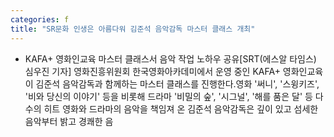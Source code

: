 ```yaml
---
categories: f
title: "SR문화 인생은 아름다워 김준석 음악감독 마스터 클래스 개최"
---
```

- KAFA+ 영화인교육 마스터 클래스서 음악 작업 노하우 공유[SRT(에스알 타임스) 심우진 기자] 영화진흥위원회 한국영화아카데미에서 운영 중인 KAFA+ 영화인교육이 김준석 음악감독과 함께하는 마스터 클래스를 진행한다.영화 &#39;써니&#39;, &#39;스윙키즈&#39;, &#39;비와 당신의 이야기&#39; 등을 비롯해 드라마 &#39;비밀의 숲&#39;, &#39;시그널&#39;, &#39;해를 품은 달&#39; 등 다수의 히트 영화와 드라마의 음악을 책임져 온 김준석 음악감독은 깊이 있고 섬세한 음악부터 밝고 경쾌한 음